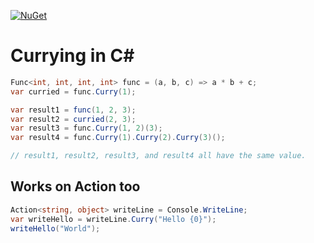 [![NuGet](https://img.shields.io/nuget/v/RG.Curry.svg)](https://www.nuget.org/packages/RG.Curry/)

# Currying in C#

```cs
Func<int, int, int, int> func = (a, b, c) => a * b + c;
var curried = func.Curry(1);

var result1 = func(1, 2, 3);
var result2 = curried(2, 3);
var result3 = func.Curry(1, 2)(3);
var result4 = func.Curry(1).Curry(2).Curry(3)();

// result1, result2, result3, and result4 all have the same value.
```

## Works on Action too

```cs
Action<string, object> writeLine = Console.WriteLine;
var writeHello = writeLine.Curry("Hello {0}");
writeHello("World");
```
